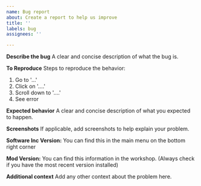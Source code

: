 ```yaml
---
name: Bug report
about: Create a report to help us improve
title: ''
labels: bug
assignees: ''

---
```


**Describe the bug**
A clear and concise description of what the bug is.

**To Reproduce**
Steps to reproduce the behavior:
1. Go to '...'
2. Click on '....'
3. Scroll down to '....'
4. See error

**Expected behavior**
A clear and concise description of what you expected to happen.

**Screenshots**
If applicable, add screenshots to help explain your problem.

**Software Inc Version:**
You can find this in the main menu on the bottom right corner

**Mod Version:**
You can find this information in the workshop. (Always check if you have the most recent version installed)

**Additional context**
Add any other context about the problem here.
